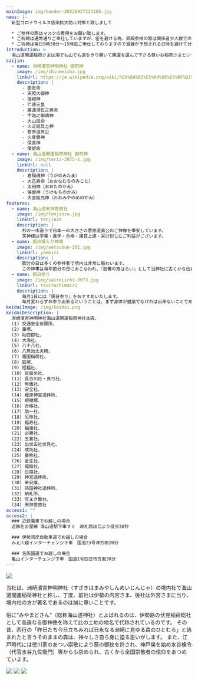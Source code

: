 ```yaml
---
mainImage: img/honden-20220927224105.jpg
news: |-
  新型コロナウイルス感染拡大防止対策と致しまして

  * ご参拝の際はマスクの着用をお願い致します。
  * ご祈祷は通常通りご奉仕していますが、密を避ける為、昇殿参拝の際は関係者少人数でのお参りにご協力をお願い致します。
  * ご祈祷は毎日9時30分～15時迄ご奉仕しておりますので混雑が予想される日時を避けて分散してのご参拝を推奨いたします。
introduction: >
  海山道開運稲荷さまは海でも山でも道をきり開いて開運を運んで下さる尊いお稲荷さまということで、お金やお客様を運べば商売繁盛、車や船を運んで交通安全・海上安全・旅行安全、筆を運んで受験合格・就職出世成功、その他縁結、子授、安産、病気平癒、借金取り等道を切り開いて都合よくお運びいただく開運諸願成就のあしどめ稲荷さまです。
saijin:
  - name: 洲崎濱宮神明神社 御祭神
    image: /img/shinmeisha.jpg
    linkUrl: https://ja.wikipedia.org/wiki/%E6%B4%B2%E5%B4%8E%E6%BF%B1%E5%AE%AE%E7%A5%9E%E6%98%8E%E7%A5%9E%E7%A4%BE
    description: |
      - 面足命
      - 天照大御神
      - 惶根神
      - 仁徳天皇
      - 建速須佐之男命
      - 宇迦之御魂神
      - 大山祇命
      - 火之迦具土神
      - 菅原道真公
      - 火産霊神
      - 保食神
      - 倭姫命
  - name: 海山道開運稲荷神社 御祭神
    image: /img/torii-2875-1.jpg
    linkUrl: null
    description: |
      - 倉稲魂神（うがのみたま）
      - 大己貴命（おおなむちのみこと）
      - 太田神（おおたのかみ）
      - 保食神（うけもちのかみ）
      - 大宮能売神（おおみやのめのかみ）
features:
  - name: 海山道天神菅原社
    image: /img/tenjinzo.jpg
    linkUrl: tenjinzo
    description: |
      杉の一木造りで日本一の大きさの菅原道真公のご神像を奉安しています。
      天神様は学業・進学・合格・諸芸上達・呆け封じにご利益がございます。
  - name: 狐の嫁入り神事
    image: /img/setsubun-101.jpg
    linkUrl: yomeiri
    description: |
      節分の日は多くの参拝者で境内は非常に賑わいます。
      この神事は毎年節分の日におこなわれ、『追儺の鬼はらい』として当神社に古くから伝わる厄祓行事です。
  - name: 朔日参り
    image: /img/saireiichi-3073.jpg
    linkUrl: tsuitachimairi
    description: |
      毎月1日には『朔日参り』をおすすめいたします。
      毎月変わらずお参り出来るということは、まず身体が健康でなければ出来ないことであり、この上ない幸せなことです。
keidaiImage: /img/keidai.png
keidaiDescription: |
  洲崎濱宮神明神社海山道開運稲荷神社本殿、
  (1) 交通安全祈願所、
  (2) 筆塚、
  (3) 助四郎社、
  (4) 大漁社、
  (5) 八十八社、
  (6) 八鳥治太夫碑、
  (7) 報国稲荷社、
  (8) 狐塚、
  (9) 招福社、
  (10) 足留め社、
  (11) 長谷川社・真弓社、
  (12) 熊鷹社、
  (13) 安全社、
  (14) 橿原神宮遥拝所、
  (15) 眼鏡塚、
  (16) 合格社、
  (17) 助一社、
  (18) 厄除社、
  (19) 福寿社、
  (20) 福徳社、
  (21) 必勝社、
  (22) 玉富社、
  (23) 出世五社伏見社、
  (24) 成功社、
  (25) 春熊社、
  (26) 金生社、
  (27) 福龍社、
  (28) 白龍社、
  (29) 神宮遥拝所、
  (30) 奉安庫、
  (31) 靖国神社遥拝所、
  (32) 納札所、
  (33) 豆まき舞台、
  (34) 天神菅原社
access1: ""
access2: |
  ### 近鉄電車でお越しの場合
  近鉄名古屋線 海山道駅下車すぐ　改札西出口より徒歩30秒

  ### 伊勢湾岸自動車道でお越しの場合
  みえ川越インターチェンジ下車　国道23号津方面20分

  ### 名阪国道でお越しの場合
  亀山インターチェンジ下車　国道1号四日市方面30分
---
```


![](/img/miyamadosan.svg)

当社は、洲崎濱宮神明神社（すざきはまみやしんめいじんじゃ）の境内社で海山道開運稲荷神社と称し、丁度、前社は伊勢の内宮さま、後社は外宮さまに当り、境内社の方が著名であるのは誠に尊いことです。

俗に“みやまどさん”（総称海山道神社）とよばれるのは、伊勢路の伏見稲荷総社として高遠なる御神徳を称えて此の土地の地名で代称されているのです。 その昔、西行の「昨日たち今日立ちみれば日永なる洲崎に見ゆる森のひとむら」と詠まれたと言うそのままの森は、神々しさ自ら身に迫る思いがします。 また、江戸時代には徳川家のあつい崇敬により葵の御紋を許され、神戸侯を始め水谷検令（代官水谷九佐衛門）等からも崇められ、古くから全国崇敬者の信仰をあつめています。

![](/img/keidai-002.jpg)
![](/img/kitsune-008.jpg)
![](/img/torii-0011.jpg)
